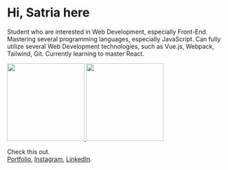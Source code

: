 # Hi, **Satria** here
Student who are interested in Web Development, especially Front-End. Mastering several programming languages, especially JavaScript. Can fully utilize several Web Development technologies, such as Vue.js, Webpack, Tailwind, Git. Currently learning to master React. <br>

<p align="left">
<a href="https://github.com/satriaalieff">
  <img height="180em" src="https://github-readme-stats-eight-theta.vercel.app/api?username=satriaalieff&show_icons=true&theme=algolia&include_all_commits=true&count_private=true"/>
  <img height="180em" src="https://github-readme-stats-eight-theta.vercel.app/api/top-langs/?username=satriaalieff&layout=compact&langs_count=8&theme=algolia"/>
</a>
</p>

Check this out.\
[Portfolio](https://satriaalieff.netlify.app), [Instagram](https://www.instagram.com/satriaalieff/), [LinkedIn](https://www.linkedin.com/in/satriaalieff/).
